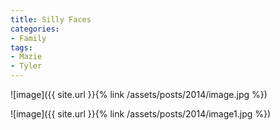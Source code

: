```yaml
---
title: Silly Faces
categories:
- Family
tags:
- Mazie
- Tyler
---
```


![image]({{ site.url }}{% link /assets/posts/2014/image.jpg %})

![image]({{ site.url }}{% link /assets/posts/2014/image1.jpg %})
